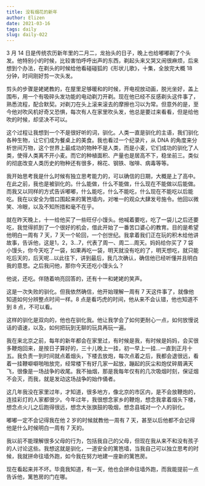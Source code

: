 ```yaml
--- 
title: 没有烟花的新年
author: Elizen
date: 2021-03-16
tags: daily
slug: daily-022
---
```


3 月 14 日是传统农历新年里的二月二，龙抬头的日子，晚上也给嘟嘟剃了个头发。他特别小的时候，比较害怕呼呼出声的东西，剃起头来又哭又闹很麻烦，后来想到个办法，在剃头的时候给他看碰碰狐的《形状儿歌》，十集，全放完大概 18 分钟，时间刚好剪一次头发。  

剪头的步骤是姥姥教的，在屋里足够暖和的时候，开电视放动画，脱光坐好，盖上围布，用一个有吸碎头发功能的电动剃刀开剃。现在他已经不反感剃头这件事了，熟悉流程，配合默契。对剃刀在头上滚来滚去的摩擦也习以为常。但意外的是，至今他对吹风机好奇又恐惧，每次有人在家里吹头发，他总是要过来看看，但是给他吹的时候，却坚决不可以。  

这个过程让我想到一个不是很好听的词，驯化。人类一直是驯化的主语，我们驯化各种生物，让它们成为餐桌上的美食。我也看过一个纪录片，从 DNA 的角度来分析世间万物，这个世界上最成功的物种不是人类，而是小麦，它们成功的驯化了人类，使得人类离不开小麦。而它的种植面积、产量也是居高不下，稳坐前三。类似的彻底改变人类历史的物种还有很多，棉花、钢铁、咖啡、​病毒等等。​  

我开始思考我是什么时候有独立思考能力的，可以确信的日期，大概是上了高中。在此之前，我也是被驯化的。什么能做，什么不能做，什么现在不能做以后能做。而我又以同样的方式告诉嘟嘟，什么能吃，什么不能吃，什么现在不能吃以后能吃。我在以安全为借口围起来的篱笆墙内，对唯一的观众大肆发号施令。他回以微笑、冷眼，以及不知所措和毫不在乎。  

就在昨天晚上，十一给他买了一些旺仔小馒头。他喊着要吃，吃了一袋儿之后还要吃，我觉得抓到了一个很好的机会，借此开始了一番苦口婆心的教育。目的是希望他明白一周有 7 天，7 天一个轮回，一个创世纪。我拿着我们正在玩的积木给他讲故事，告诉他，这是1，2，3...7，代表了周一、周二...周天。妈妈给你买了 7 袋小馒头，你今天吃了一袋，如果再吃一袋，明天就没有吃的了，明天想吃，就只能吃后天的，后天呢...以此往下，讲到最后，我几次确认，确信他已经听懂并且明白我的意思。之后我问他，那你今天还吃小馒头么？  

他说，还吃。伴随着响亮回答的，还有十一和姥姥的笑声。  

这是一次失败的驯化。但我依然确信，他开始理解一周有 7 天这件事了，就像他知道如何分辨整点时间一样。8 点是看巧虎的时间，他从来不会认错，他也知道不到 8 点，不可以看。  

这样的驯化是双向的，他也在驯化我。他让我学会了如何更耐心一点，如何放慢说话的语速，以及，如何把玩到无聊的玩具再玩一遍。  

我在来北京之前，每年的新年都会在家里过，有时候是我，有时候是妈妈，会买很多鞭炮回来，是按日子算好的，三十儿晚上一挂，初一早上一挂...一直到正月十五。我负责一到时间就点着烟头，下楼去放炮，每次点着之后，我都会退很远，看着一挂鞭噼噼啪啪放完，经常楼下有好几家一起放，蹦起的灰尘和炮仗碎屑满天飞，很像是一场战争的收尾。我不抽烟，那是我每年仅有的几次吸烟时刻，保证烟不会灭，而我，就是发动这场战争的始作俑者。  

这几年我没在家里过年，才知道，很多地方，像北京的市区内，是不会放鞭炮的，连挂彩灯的人家都很少。今年过年，我很想念家乡的鞭炮，想念我拿着烟头下楼，想念点火儿之后跑得很远，想念大张旗鼓的吸烟，想念县城对一个人的驯化。  

嘟嘟一定不会记得我在他 2 岁的时候就教他一周有 7 天，甚至以后他都不会记得他是什么时候明白一周有 7 天的。  

我以前不能理解很多父母的行为，包括我自己的父母，但现在我从来不和没有孩子的人讨论这些。我想这就是驯化，一道安全的篱笆墙，当我自己可以独立思考的时候，我就拼命往墙外跑，如今我在努力地建一座新的篱笆房。  

现在看起来并不坏。毕竟我知道，有一天，他也会拼命往墙外跑，而我能提前一点告诉他，篱笆房的门在哪。  
